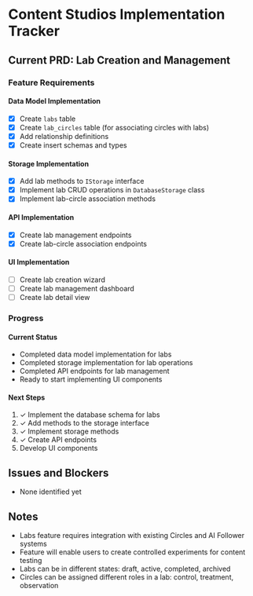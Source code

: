 # Content Studios Implementation Tracker

## Current PRD: Lab Creation and Management

### Feature Requirements

#### Data Model Implementation
- [x] Create `labs` table
- [x] Create `lab_circles` table (for associating circles with labs)
- [x] Add relationship definitions
- [x] Create insert schemas and types

#### Storage Implementation
- [x] Add lab methods to `IStorage` interface
- [x] Implement lab CRUD operations in `DatabaseStorage` class
- [x] Implement lab-circle association methods

#### API Implementation
- [x] Create lab management endpoints
- [x] Create lab-circle association endpoints

#### UI Implementation
- [ ] Create lab creation wizard
- [ ] Create lab management dashboard
- [ ] Create lab detail view

### Progress

#### Current Status
- Completed data model implementation for labs
- Completed storage implementation for lab operations
- Completed API endpoints for lab management
- Ready to start implementing UI components

#### Next Steps
1. ✓ Implement the database schema for labs
2. ✓ Add methods to the storage interface
3. ✓ Implement storage methods
4. ✓ Create API endpoints
5. Develop UI components

## Issues and Blockers

- None identified yet

## Notes

- Labs feature requires integration with existing Circles and AI Follower systems
- Feature will enable users to create controlled experiments for content testing
- Labs can be in different states: draft, active, completed, archived
- Circles can be assigned different roles in a lab: control, treatment, observation